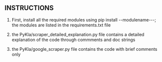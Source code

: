 INSTRUCTIONS
------------

1. First, install all the required modules using pip install --modulename---; the modules are listed in the requirements.txt file

2. the PyKla/scraper_detailed_explanation.py file contains a detailed explanation of the code through commments and doc strings

3. the PyKla/google_scraper.py file contains the code with brief comments only
